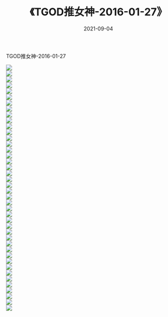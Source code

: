 ﻿---
layout: post
title:  《TGOD推女神-2016-01-27》
date:   2021-09-04
img: http://img.660000.xyz/Sharelink/网络美图/2021/TGOD推女神-2016-01-27/000.jpg
categories: [美女, 清纯, 唯美]
---

TGOD推女神-2016-01-27

  ![](http://img.660000.xyz/Sharelink/网络美图/2021/TGOD推女神-2016-01-27/001.jpg) <br> ![](http://img.660000.xyz/Sharelink/网络美图/2021/TGOD推女神-2016-01-27/002.jpg) <br> ![](http://img.660000.xyz/Sharelink/网络美图/2021/TGOD推女神-2016-01-27/003.jpg) <br> ![](http://img.660000.xyz/Sharelink/网络美图/2021/TGOD推女神-2016-01-27/004.jpg) <br> ![](http://img.660000.xyz/Sharelink/网络美图/2021/TGOD推女神-2016-01-27/005.jpg) <br> ![](http://img.660000.xyz/Sharelink/网络美图/2021/TGOD推女神-2016-01-27/006.jpg) <br> ![](http://img.660000.xyz/Sharelink/网络美图/2021/TGOD推女神-2016-01-27/007.jpg) <br> ![](http://img.660000.xyz/Sharelink/网络美图/2021/TGOD推女神-2016-01-27/008.jpg) <br> ![](http://img.660000.xyz/Sharelink/网络美图/2021/TGOD推女神-2016-01-27/009.jpg) <br> ![](http://img.660000.xyz/Sharelink/网络美图/2021/TGOD推女神-2016-01-27/010.jpg) <br> ![](http://img.660000.xyz/Sharelink/网络美图/2021/TGOD推女神-2016-01-27/011.jpg) <br> ![](http://img.660000.xyz/Sharelink/网络美图/2021/TGOD推女神-2016-01-27/012.jpg) <br> ![](http://img.660000.xyz/Sharelink/网络美图/2021/TGOD推女神-2016-01-27/013.jpg) <br> ![](http://img.660000.xyz/Sharelink/网络美图/2021/TGOD推女神-2016-01-27/014.jpg) <br> ![](http://img.660000.xyz/Sharelink/网络美图/2021/TGOD推女神-2016-01-27/015.jpg) <br> ![](http://img.660000.xyz/Sharelink/网络美图/2021/TGOD推女神-2016-01-27/016.jpg) <br> ![](http://img.660000.xyz/Sharelink/网络美图/2021/TGOD推女神-2016-01-27/017.jpg) <br> ![](http://img.660000.xyz/Sharelink/网络美图/2021/TGOD推女神-2016-01-27/018.jpg) <br> ![](http://img.660000.xyz/Sharelink/网络美图/2021/TGOD推女神-2016-01-27/019.jpg) <br> ![](http://img.660000.xyz/Sharelink/网络美图/2021/TGOD推女神-2016-01-27/020.jpg) <br> ![](http://img.660000.xyz/Sharelink/网络美图/2021/TGOD推女神-2016-01-27/021.jpg) <br> ![](http://img.660000.xyz/Sharelink/网络美图/2021/TGOD推女神-2016-01-27/022.jpg) <br> ![](http://img.660000.xyz/Sharelink/网络美图/2021/TGOD推女神-2016-01-27/023.jpg) <br> ![](http://img.660000.xyz/Sharelink/网络美图/2021/TGOD推女神-2016-01-27/024.jpg) <br> ![](http://img.660000.xyz/Sharelink/网络美图/2021/TGOD推女神-2016-01-27/025.jpg) <br> ![](http://img.660000.xyz/Sharelink/网络美图/2021/TGOD推女神-2016-01-27/026.jpg) <br> ![](http://img.660000.xyz/Sharelink/网络美图/2021/TGOD推女神-2016-01-27/027.jpg) <br> ![](http://img.660000.xyz/Sharelink/网络美图/2021/TGOD推女神-2016-01-27/028.jpg) <br> ![](http://img.660000.xyz/Sharelink/网络美图/2021/TGOD推女神-2016-01-27/029.jpg) <br> ![](http://img.660000.xyz/Sharelink/网络美图/2021/TGOD推女神-2016-01-27/030.jpg) <br> ![](http://img.660000.xyz/Sharelink/网络美图/2021/TGOD推女神-2016-01-27/031.jpg) <br> ![](http://img.660000.xyz/Sharelink/网络美图/2021/TGOD推女神-2016-01-27/032.jpg) <br> ![](http://img.660000.xyz/Sharelink/网络美图/2021/TGOD推女神-2016-01-27/033.jpg) <br> ![](http://img.660000.xyz/Sharelink/网络美图/2021/TGOD推女神-2016-01-27/034.jpg) <br> ![](http://img.660000.xyz/Sharelink/网络美图/2021/TGOD推女神-2016-01-27/035.jpg) <br> ![](http://img.660000.xyz/Sharelink/网络美图/2021/TGOD推女神-2016-01-27/036.jpg) <br> ![](http://img.660000.xyz/Sharelink/网络美图/2021/TGOD推女神-2016-01-27/037.jpg) <br> ![](http://img.660000.xyz/Sharelink/网络美图/2021/TGOD推女神-2016-01-27/038.jpg) <br> ![](http://img.660000.xyz/Sharelink/网络美图/2021/TGOD推女神-2016-01-27/039.jpg) <br> ![](http://img.660000.xyz/Sharelink/网络美图/2021/TGOD推女神-2016-01-27/040.jpg) <br> ![](http://img.660000.xyz/Sharelink/网络美图/2021/TGOD推女神-2016-01-27/041.jpg) <br> ![](http://img.660000.xyz/Sharelink/网络美图/2021/TGOD推女神-2016-01-27/042.jpg) <br>
